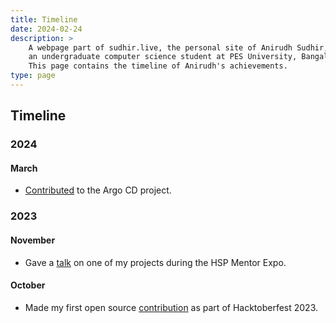 ```yaml
---
title: Timeline
date: 2024-02-24
description: >
    A webpage part of sudhir.live, the personal site of Anirudh Sudhir, 
    an undergraduate computer science student at PES University, Bangalore.
    This page contains the timeline of Anirudh's achievements.
type: page
---
```


## Timeline

### 2024

#### March

- [Contributed](https://github.com/argoproj/argo-cd/pull/17459) to the Argo CD project.

### 2023

#### November

- Gave a [talk](/posts/qapture.html) on one of my projects during the HSP Mentor Expo.

#### October

- Made my first open source [contribution](https://github.com/ghostfolio/ghostfolio/pull/2414) as part of Hacktoberfest 2023.
